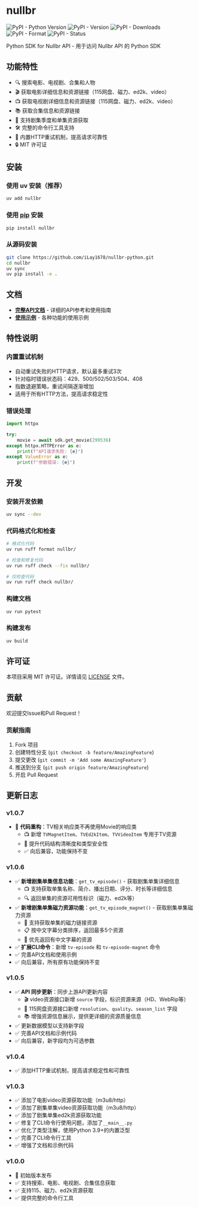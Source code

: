 # nullbr

![PyPI - Python Version](https://img.shields.io/pypi/pyversions/nullbr)
![PyPI - Version](https://img.shields.io/pypi/v/nullbr)
![PyPI - Downloads](https://img.shields.io/pypi/dm/nullbr)
![PyPI - Format](https://img.shields.io/pypi/format/nullbr)
![PyPI - Status](https://img.shields.io/pypi/status/nullbr)

Python SDK for Nullbr API - 用于访问 Nullbr API 的 Python SDK

## 功能特性

- 🔍 搜索电影、电视剧、合集和人物
- 🎬 获取电影详细信息和资源链接（115网盘、磁力、ed2k、video）
- 📺 获取电视剧详细信息和资源链接（115网盘、磁力、ed2k、video）
- 📚 获取合集信息和资源链接
- 🎯 支持剧集季度和单集资源获取
- 🛠️ 完整的命令行工具支持
- 🔄 内置HTTP重试机制，提高请求可靠性
- 🔒 MIT 许可证

## 安装

### 使用 uv 安装（推荐）

```bash
uv add nullbr
```

### 使用 [pip](https://pypi.org/project/nullbr/) 安装

```bash
pip install nullbr
```

### 从源码安装

```bash
git clone https://github.com/iLay1678/nullbr-python.git
cd nullbr
uv sync
uv pip install -e .
```


## 文档

- **[完整API文档](https://nullbr.readthedocs.io/zh-cn/latest/reference/api.html)** - 详细的API参考和使用指南
- **[使用示例](https://nullbr.readthedocs.io/zh-cn/latest/reference/examples.html)** - 各种功能的使用示例

## 特性说明

### 内置重试机制

- 自动重试失败的HTTP请求，默认最多重试3次
- 针对临时错误状态码：429、500/502/503/504、408
- 指数退避策略，重试间隔逐渐增加
- 适用于所有HTTP方法，提高请求稳定性

### 错误处理

```python
import httpx

try:
    movie = await sdk.get_movie(299536)
except httpx.HTTPError as e:
    print(f"API请求失败: {e}")
except ValueError as e:
    print(f"参数错误: {e}")
```

## 开发

### 安装开发依赖

```bash
uv sync --dev
```

### 代码格式化和检查

```bash
# 格式化代码
uv run ruff format nullbr/

# 检查和修复代码
uv run ruff check --fix nullbr/

# 仅检查代码
uv run ruff check nullbr/
```

### 构建文档

```bash
uv run pytest
```

### 构建发布

```bash
uv build
```

## 许可证

本项目采用 MIT 许可证。详情请见 [LICENSE](https://github.com/iLay1678/nullbr_python/blob/main/LICENSE) 文件。

## 贡献

欢迎提交Issue和Pull Request！

### 贡献指南

1. Fork 项目
2. 创建特性分支 (`git checkout -b feature/AmazingFeature`)
3. 提交更改 (`git commit -m 'Add some AmazingFeature'`)
4. 推送到分支 (`git push origin feature/AmazingFeature`)
5. 开启 Pull Request

## 更新日志

### v1.0.7

- 🔧 **代码重构**：TV相关响应类不再使用Movie的响应类
  - 📺 新增 `TVMagnetItem`、`TVEd2kItem`、`TVVideoItem` 专用于TV资源
  - 🎯 提升代码结构清晰度和类型安全性
  - ✅ 向后兼容，功能保持不变

### v1.0.6

- ✅ **新增剧集单集信息功能**：`get_tv_episode()` - 获取剧集单集详细信息
  - 📺 支持获取单集名称、简介、播出日期、评分、时长等详细信息
  - 🔍 返回单集的资源可用性标识（磁力、ed2k等）
- ✅ **新增剧集单集磁力资源功能**：`get_tv_episode_magnet()` - 获取剧集单集磁力资源
  - 🧲 支持获取单集的磁力链接资源
  - 📋 按中文字幕分类排序，返回最多5个资源
  - 🎯 优先返回有中文字幕的资源
- ✅ **扩展CLI命令**：新增 `tv-episode` 和 `tv-episode-magnet` 命令
- ✅ 完善API文档和使用示例
- ✅ 向后兼容，所有原有功能保持不变

### v1.0.5

- ✅ **API 同步更新**：同步上游API更新内容
  - 🎬 video资源接口新增 `source` 字段，标识资源来源（HD、WebRip等）
  - 💾 115网盘资源接口新增 `resolution`、`quality`、`season_list` 字段
  - 📚 增强资源信息展示，提供更详细的资源质量信息
- ✅ 更新数据模型以支持新字段
- ✅ 完善API文档和示例代码
- ✅ 向后兼容，新字段均为可选参数

### v1.0.4

- ✅ 添加HTTP重试机制，提高请求稳定性和可靠性

### v1.0.3

- ✅ 添加了电影video资源获取功能（m3u8/http）
- ✅ 添加了剧集单集video资源获取功能（m3u8/http）
- ✅ 添加了剧集单集ed2k资源获取功能
- ✅ 修复了CLI命令行使用问题，添加了`__main__.py`
- ✅ 优化了类型注解，使用Python 3.9+的内置泛型
- ✅ 完善了CLI命令行工具
- ✅ 增强了文档和示例代码

### v1.0.0

- 🎉 初始版本发布
- ✅ 支持搜索、电影、电视剧、合集信息获取
- ✅ 支持115、磁力、ed2k资源获取
- ✅ 提供完整的命令行工具